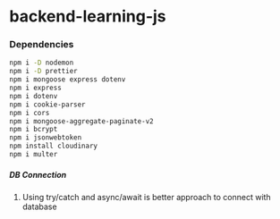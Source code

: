 # backend-learning-js


### Dependencies
```bash
npm i -D nodemon
npm i -D prettier
npm i mongoose express dotenv
npm i express
npm i dotenv
npm i cookie-parser
npm i cors
npm i mongoose-aggregate-paginate-v2
npm i bcrypt
npm i jsonwebtoken
npm install cloudinary
npm i multer
```


##### DB Connection
1. Using try/catch and async/await is better approach to connect with database